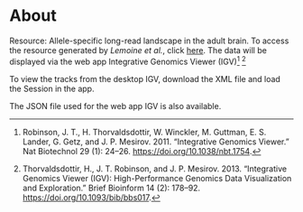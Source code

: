# About

Resource: Allele-specific long-read landscape in the adult brain.
To access the resource generated by *Lemoine* *et al.*, click [here](https://tinyurl.com/y7h342by).
The data will be displayed via the web app Integrative Genomics Viewer (IGV)[^1]
[^2]

[^1]: Robinson, J. T., H. Thorvaldsdottir, W. Winckler, M. Guttman, E. S. Lander, G. Getz, and J. P. Mesirov. 2011. “Integrative Genomics Viewer.” Nat Biotechnol 29 (1): 24–26. https://doi.org/10.1038/nbt.1754.

[^2]: Thorvaldsdottir, H., J. T. Robinson, and J. P. Mesirov. 2013. “Integrative Genomics Viewer (IGV): High-Performance Genomics Data Visualization and Exploration.” Brief Bioinform 14 (2): 178–92. https://doi.org/10.1093/bib/bbs017.

To view the tracks from the desktop IGV, download the XML file and load the Session in the app.

The JSON file used for the web app IGV is also available.
